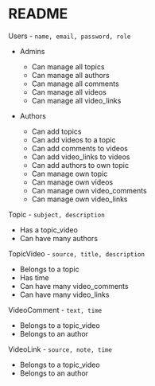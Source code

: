 README
==========

Users - `name, email, password, role`

- Admins
	- Can manage all topics
	- Can manage all authors
	- Can manage all comments
	- Can manage all videos
	- Can manage all video_links

- Authors
	- Can add topics
	- Can add videos to a topic
	- Can add comments to videos
	- Can add video_links to videos
	- Can add authors to own topic
	- Can manage own topic
	- Can manage own videos
	- Can manage own video_comments
	- Can manage own video_links

Topic - `subject, description`
- Has a topic_video
- Can have many authors

TopicVideo - `source, title, description`
- Belongs to a topic
- Has time
- Can have many video_comments
- Can have many video_links

VideoComment - `text, time`
- Belongs to a topic_video
- Belongs to an author

VideoLink - `source, note, time`
- Belongs to a topic_video
- Belongs to an author

